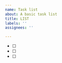 ```yaml
---
name: Task list
about: A basic task list
title: LIST
labels: ''
assignees: ''

---
```


- [ ]
- [ ]
- [ ]
